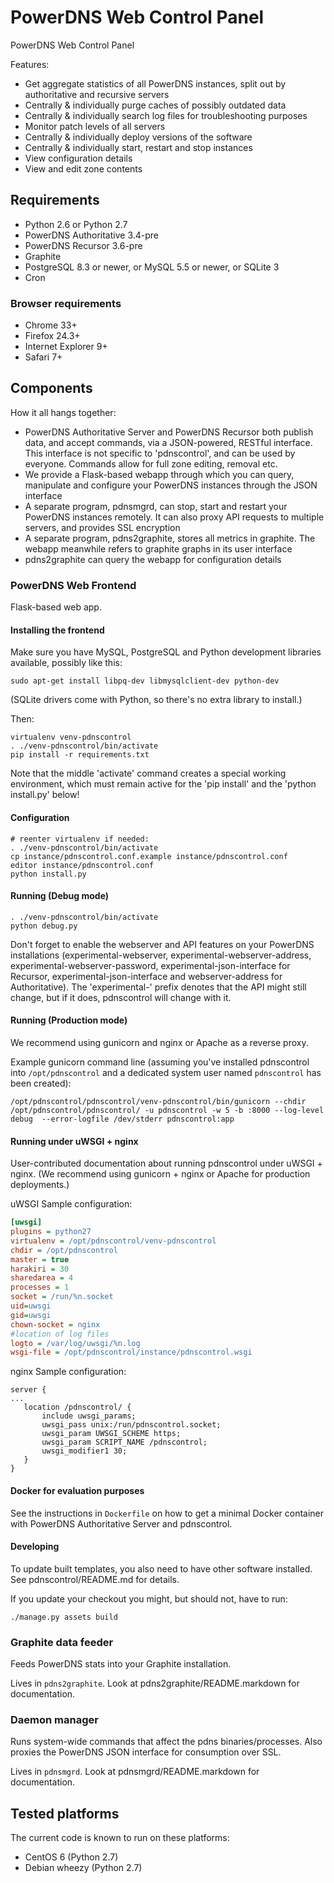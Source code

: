 # PowerDNS Web Control Panel

PowerDNS Web Control Panel

Features:
* Get aggregate statistics of all PowerDNS instances, split out by authoritative and recursive servers
* Centrally & individually purge caches of possibly outdated data
* Centrally & individually search log files for troubleshooting purposes
* Monitor patch levels of all servers
* Centrally & individually deploy versions of the software
* Centrally & individually start, restart and stop instances
* View configuration details
* View and edit zone contents

## Requirements

* Python 2.6 or Python 2.7
* PowerDNS Authoritative 3.4-pre
* PowerDNS Recursor 3.6-pre
* Graphite
* PostgreSQL 8.3 or newer, or MySQL 5.5 or newer, or SQLite 3
* Cron

### Browser requirements

* Chrome 33+
* Firefox 24.3+
* Internet Explorer 9+
* Safari 7+

## Components

How it all hangs together:

* PowerDNS Authoritative Server and PowerDNS Recursor both publish data, and accept commands, via a
  JSON-powered, RESTful interface. This interface is not specific to 'pdnscontrol', and can be used
  by everyone. Commands allow for full zone editing, removal etc.
* We provide a Flask-based webapp through which you can query, manipulate and configure your PowerDNS instances 
  through the JSON interface
* A separate program, pdnsmgrd, can stop, start and restart your PowerDNS instances remotely. It can also proxy API requests to multiple servers, and provides SSL encryption
* A separate program, pdns2graphite, stores all metrics in graphite. The webapp meanwhile refers to graphite graphs
  in its user interface
* pdns2graphite can query the webapp for configuration details

### PowerDNS Web Frontend

Flask-based web app.

#### Installing the frontend

Make sure you have MySQL, PostgreSQL and Python development libraries available, possibly like this:

    sudo apt-get install libpq-dev libmysqlclient-dev python-dev

(SQLite drivers come with Python, so there's no extra library to install.)

Then:

    virtualenv venv-pdnscontrol
    . ./venv-pdnscontrol/bin/activate
    pip install -r requirements.txt

Note that the middle 'activate' command creates a special working environment, which must remain active for
the 'pip install' and the 'python install.py' below!

#### Configuration

    # reenter virtualenv if needed:
    . ./venv-pdnscontrol/bin/activate
    cp instance/pdnscontrol.conf.example instance/pdnscontrol.conf
    editor instance/pdnscontrol.conf
    python install.py


#### Running (Debug mode)

    . ./venv-pdnscontrol/bin/activate
    python debug.py

Don't forget to enable the webserver and API features on your PowerDNS installations (experimental-webserver, experimental-webserver-address, experimental-webserver-password, experimental-json-interface for Recursor, experimental-json-interface and webserver-address for Authoritative). The 'experimental-' prefix denotes that the API might still change, but if it does, pdnscontrol will change with it.

#### Running (Production mode)

We recommend using gunicorn and nginx or Apache as a reverse proxy.

Example gunicorn command line (assuming you've installed pdnscontrol into `/opt/pdnscontrol` and a dedicated system user named `pdnscontrol` has been created):

```
/opt/pdnscontrol/pdnscontrol/venv-pdnscontrol/bin/gunicorn --chdir /opt/pdnscontrol/pdnscontrol/ -u pdnscontrol -w 5 -b :8000 --log-level debug  --error-logfile /dev/stderr pdnscontrol:app
```

#### Running under uWSGI + nginx

User-contributed documentation about running pdnscontrol under uWSGI + nginx. (We recommend using gunicorn + nginx or Apache for production deployments.)

uWSGI Sample configuration:

```ini
[uwsgi]
plugins = python27
virtualenv = /opt/pdnscontrol/venv-pdnscontrol
chdir = /opt/pdnscontrol
master = true
harakiri = 30
sharedarea = 4
processes = 1
socket = /run/%n.socket
uid=uwsgi
gid=uwsgi
chown-socket = nginx
#location of log files
logto = /var/log/uwsgi/%n.log
wsgi-file = /opt/pdnscontrol/instance/pdnscontrol.wsgi
```

nginx Sample configuration:

```
server {
...
   location /pdnscontrol/ {
       include uwsgi_params;
       uwsgi_pass unix:/run/pdnscontrol.socket;
       uwsgi_param UWSGI_SCHEME https;
       uwsgi_param SCRIPT_NAME /pdnscontrol;
       uwsgi_modifier1 30;
   }
}
```


#### Docker for evaluation purposes

See the instructions in `Dockerfile` on how to get a minimal Docker container with PowerDNS Authoritative Server and pdnscontrol.

#### Developing

To update built templates, you also need to have other software installed.
See pdnscontrol/README.md for details.

If you update your checkout you might, but should not, have to run:

    ./manage.py assets build

### Graphite data feeder

Feeds PowerDNS stats into your Graphite installation.

Lives in `pdns2graphite`. Look at pdns2graphite/README.markdown for documentation.


### Daemon manager

Runs system-wide commands that affect the pdns binaries/processes.
Also proxies the PowerDNS JSON interface for consumption over SSL.

Lives in `pdnsmgrd`. Look at pdnsmgrd/README.markdown for documentation.


## Tested platforms

The current code is known to run on these platforms:

* CentOS 6 (Python 2.7)
* Debian wheezy (Python 2.7)

